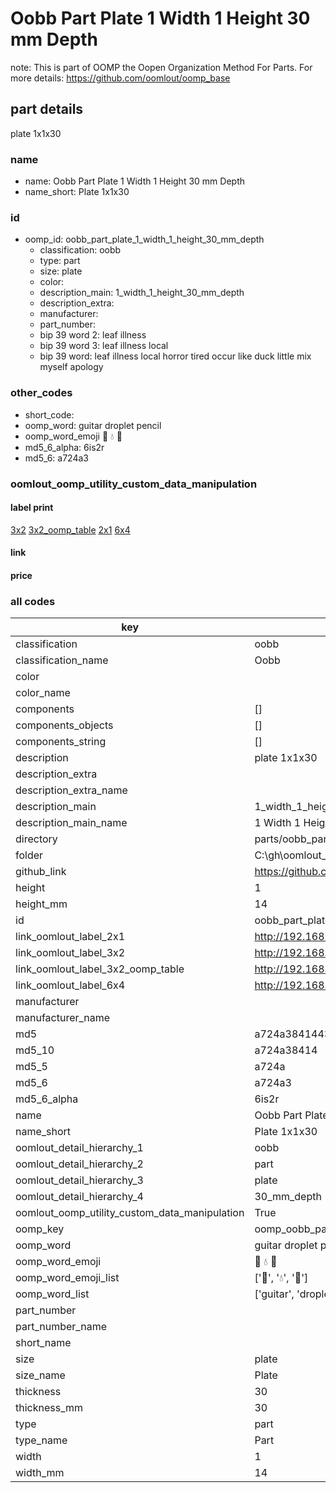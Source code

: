 # Oobb Part Plate 1 Width 1 Height 30 mm Depth  

note: This is part of OOMP the Oopen Organization Method For Parts. For more details: https://github.com/oomlout/oomp_base

##  part details
  



plate 1x1x30



### name
* name: Oobb Part Plate 1 Width 1 Height 30 mm Depth
* name_short: Plate 1x1x30 
### id
* oomp_id: oobb_part_plate_1_width_1_height_30_mm_depth
  * classification: oobb
  * type: part
  * size: plate
  * color: 
  * description_main: 1_width_1_height_30_mm_depth
  * description_extra: 
  * manufacturer: 
  * part_number: 
  * bip 39 word 2: leaf illness
  * bip 39 word 3: leaf illness local
  * bip 39 word: leaf illness local horror tired occur like duck little mix myself apology

### other_codes
* short_code: 
* oomp_word: guitar droplet pencil
* oomp_word_emoji :guitar: :droplet: :pencil:
* md5_6_alpha: 6is2r
* md5_6: a724a3






### oomlout_oomp_utility_custom_data_manipulation
#### label print
[3x2](http://192.168.1.245:1112/?label=oomp%206is2r)
[3x2_oomp_table](http://192.168.1.108:1112/?label=oomp%206is2r)
[2x1](http://192.168.1.242:1112/?label=oomp%206is2r)
[6x4](http://192.168.1.55:1112/?label=oomp%206is2r)    

#### link

                              

#### price







### all codes 
| key | value |  
| --- | --- |  
| classification | oobb |  
| classification_name | Oobb |  
| color |  |  
| color_name |  |  
| components | [] |  
| components_objects | [] |  
| components_string | [] |  
| description | plate 1x1x30 |  
| description_extra |  |  
| description_extra_name |  |  
| description_main | 1_width_1_height_30_mm_depth |  
| description_main_name | 1 Width 1 Height 30 mm Depth |  
| directory | parts/oobb_part_plate_1_width_1_height_30_mm_depth |  
| folder | C:\gh\oomlout_oobb_version_4_generated_parts\things\oobb_part_plate_1_width_1_height_30_mm_depth |  
| github_link | https://github.com/oomlout/oomlout_oomp_part_src/tree/main/parts/oobb_part_plate_1_width_1_height_30_mm_depth |  
| height | 1 |  
| height_mm | 14 |  
| id | oobb_part_plate_1_width_1_height_30_mm_depth |  
| link_oomlout_label_2x1 | http://192.168.1.242:1112/?label=oomp%206is2r |  
| link_oomlout_label_3x2 | http://192.168.1.245:1112/?label=oomp%206is2r |  
| link_oomlout_label_3x2_oomp_table | http://192.168.1.108:1112/?label=oomp%206is2r |  
| link_oomlout_label_6x4 | http://192.168.1.55:1112/?label=oomp%206is2r |  
| manufacturer |  |  
| manufacturer_name |  |  
| md5 | a724a3841443d036637156db069c4bf5 |  
| md5_10 | a724a38414 |  
| md5_5 | a724a |  
| md5_6 | a724a3 |  
| md5_6_alpha | 6is2r |  
| name | Oobb Part Plate 1 Width 1 Height 30 mm Depth |  
| name_short | Plate 1x1x30  |  
| oomlout_detail_hierarchy_1 | oobb |  
| oomlout_detail_hierarchy_2 | part |  
| oomlout_detail_hierarchy_3 | plate |  
| oomlout_detail_hierarchy_4 | 30_mm_depth |  
| oomlout_oomp_utility_custom_data_manipulation | True |  
| oomp_key | oomp_oobb_part_plate_1_width_1_height_30_mm_depth |  
| oomp_word | guitar droplet pencil |  
| oomp_word_emoji | :guitar: :droplet: :pencil: |  
| oomp_word_emoji_list | [':guitar:', ':droplet:', ':pencil:'] |  
| oomp_word_list | ['guitar', 'droplet', 'pencil'] |  
| part_number |  |  
| part_number_name |  |  
| short_name |  |  
| size | plate |  
| size_name | Plate |  
| thickness | 30 |  
| thickness_mm | 30 |  
| type | part |  
| type_name | Part |  
| width | 1 |  
| width_mm | 14 |  
